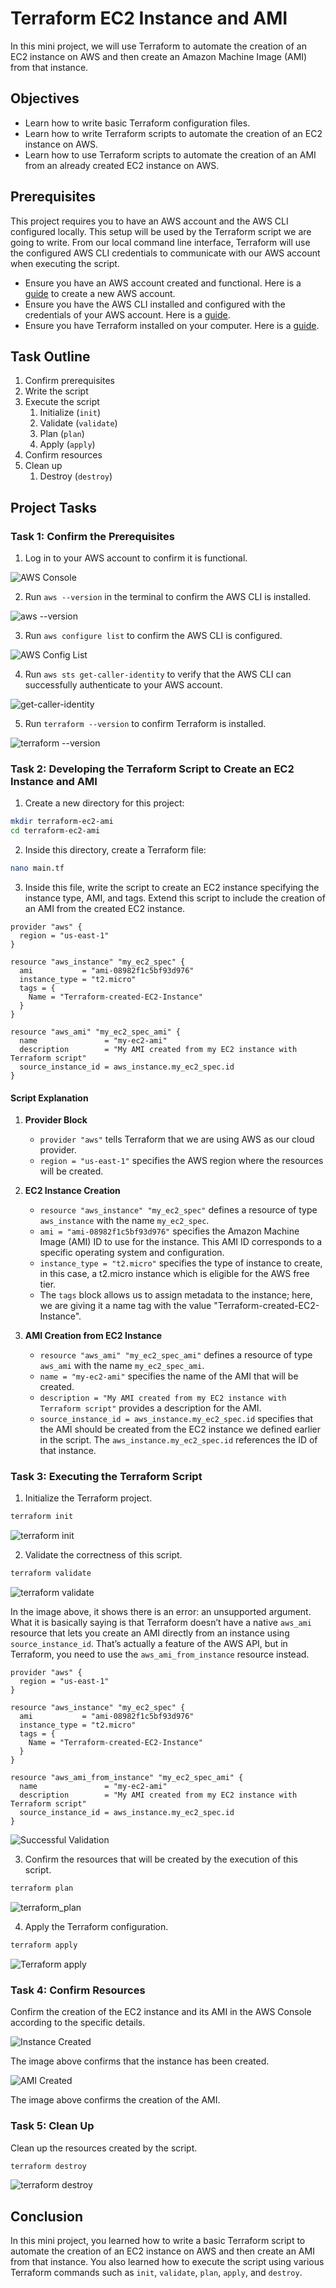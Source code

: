 # Terraform EC2 Instance and AMI

In this mini project, we will use Terraform to automate the creation of an EC2 instance on AWS and then create an Amazon Machine Image (AMI) from that instance.

## Objectives

- Learn how to write basic Terraform configuration files.
- Learn how to write Terraform scripts to automate the creation of an EC2 instance on AWS.
- Learn how to use Terraform scripts to automate the creation of an AMI from an already created EC2 instance on AWS.

## Prerequisites

This project requires you to have an AWS account and the AWS CLI configured locally. This setup will be used by the Terraform script we are going to write. From our local command line interface, Terraform will use the configured AWS CLI credentials to communicate with our AWS account when executing the script.

- Ensure you have an AWS account created and functional. Here is a [guide]() to create a new AWS account.
- Ensure you have the AWS CLI installed and configured with the credentials of your AWS account. Here is a [guide]().
- Ensure you have Terraform installed on your computer. Here is a [guide]().

## Task Outline

1. Confirm prerequisites
2. Write the script
3. Execute the script
    1. Initialize (`init`)
    2. Validate (`validate`)
    3. Plan (`plan`)
    4. Apply (`apply`)
4. Confirm resources
5. Clean up
    1. Destroy (`destroy`)

## Project Tasks

### Task 1: Confirm the Prerequisites

1. Log in to your AWS account to confirm it is functional.

![AWS Console](img/1.a.AWS_Console.png)

2. Run `aws --version` in the terminal to confirm the AWS CLI is installed.

![aws --version](img/1.b.aws_-version.png)

3. Run `aws configure list` to confirm the AWS CLI is configured.

![AWS Config List](img/1.c.AWS_config.png)

4. Run `aws sts get-caller-identity` to verify that the AWS CLI can successfully authenticate to your AWS account.

![get-caller-identity](img/1.d.get-caller-identity.png)

5. Run `terraform --version` to confirm Terraform is installed.

![terraform --version](img/1.e.terraform_-version.png)

### Task 2: Developing the Terraform Script to Create an EC2 Instance and AMI

1. Create a new directory for this project:

```bash
mkdir terraform-ec2-ami
cd terraform-ec2-ami
```

2. Inside this directory, create a Terraform file:

```bash
nano main.tf
```

3. Inside this file, write the script to create an EC2 instance specifying the instance type, AMI, and tags. Extend this script to include the creation of an AMI from the created EC2 instance.

```hcl
provider "aws" {
  region = "us-east-1"
}

resource "aws_instance" "my_ec2_spec" {
  ami           = "ami-08982f1c5bf93d976"
  instance_type = "t2.micro"
  tags = {
    Name = "Terraform-created-EC2-Instance"
  }
}

resource "aws_ami" "my_ec2_spec_ami" {
  name               = "my-ec2-ami"
  description        = "My AMI created from my EC2 instance with Terraform script"
  source_instance_id = aws_instance.my_ec2_spec.id
}
```

#### Script Explanation

1. **Provider Block**
    - `provider "aws"` tells Terraform that we are using AWS as our cloud provider.
    - `region = "us-east-1"` specifies the AWS region where the resources will be created.

2. **EC2 Instance Creation**
    - `resource "aws_instance" "my_ec2_spec"` defines a resource of type `aws_instance` with the name `my_ec2_spec`.
    - `ami = "ami-08982f1c5bf93d976"` specifies the Amazon Machine Image (AMI) ID to use for the instance. This AMI ID corresponds to a specific operating system and configuration.
    - `instance_type = "t2.micro"` specifies the type of instance to create, in this case, a t2.micro instance which is eligible for the AWS free tier.
    - The `tags` block allows us to assign metadata to the instance; here, we are giving it a name tag with the value "Terraform-created-EC2-Instance".

3. **AMI Creation from EC2 Instance**
    - `resource "aws_ami" "my_ec2_spec_ami"` defines a resource of type `aws_ami` with the name `my_ec2_spec_ami`.
    - `name = "my-ec2-ami"` specifies the name of the AMI that will be created.
    - `description = "My AMI created from my EC2 instance with Terraform script"` provides a description for the AMI.
    - `source_instance_id = aws_instance.my_ec2_spec.id` specifies that the AMI should be created from the EC2 instance we defined earlier in the script. The `aws_instance.my_ec2_spec.id` references the ID of that instance.

### Task 3: Executing the Terraform Script

1. Initialize the Terraform project.

```bash
terraform init
```

![terraform init](img/2.a.terraform_init.png)

2. Validate the correctness of this script.

```bash
terraform validate
```

![terraform validate](img/2.b.terraform_validate.png)

In the image above, it shows there is an error: an unsupported argument. What it is basically saying is that Terraform doesn’t have a native `aws_ami` resource that lets you create an AMI directly from an instance using `source_instance_id`. That’s actually a feature of the AWS API, but in Terraform, you need to use the `aws_ami_from_instance` resource instead.

```hcl
provider "aws" {
  region = "us-east-1"
}

resource "aws_instance" "my_ec2_spec" {
  ami           = "ami-08982f1c5bf93d976"
  instance_type = "t2.micro"
  tags = {
    Name = "Terraform-created-EC2-Instance"
  }
}

resource "aws_ami_from_instance" "my_ec2_spec_ami" {
  name               = "my-ec2-ami"
  description        = "My AMI created from my EC2 instance with Terraform script"
  source_instance_id = aws_instance.my_ec2_spec.id
}
```

![Successful Validation](img/2.c.Successful_validation.png)

3. Confirm the resources that will be created by the execution of this script.

```bash
terraform plan
```

![terraform_plan](img/2.d.Terraform_plan.png)

4. Apply the Terraform configuration.

```bash
terraform apply
```

![Terraform apply](img/2.e.Terraform_apply.png)

### Task 4: Confirm Resources

Confirm the creation of the EC2 instance and its AMI in the AWS Console according to the specific details.

![Instance Created](img/3.a.Instance_created.png)

The image above confirms that the instance has been created.

![AMI Created](img/3.b.AMI_created.png)

The image above confirms the creation of the AMI.

### Task 5: Clean Up

Clean up the resources created by the script.

```bash
terraform destroy
```

![terraform destroy](img/4.a.Destroy.png)

## Conclusion

In this mini project, you learned how to write a basic Terraform script to automate the creation of an EC2 instance on AWS and then create an AMI from that instance. You also learned how to execute the script using various Terraform commands such as `init`, `validate`, `plan`, `apply`, and `destroy`.